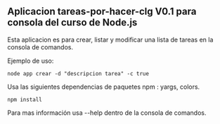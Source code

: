 

## Aplicacion tareas-por-hacer-clg V0.1 para consola del curso de Node.js

Esta aplicacion es para crear, listar y modificar una lista de tareas en la consola de comandos. 

Ejemplo de uso:

````
node app crear -d "descripcion tarea" -c true
````

Usa las siguientes dependencias de paquetes npm : yargs, colors.

````
npm install
````

Para mas información usa --help dentro de la consola de comandos.
